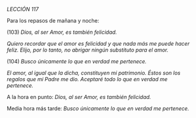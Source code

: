*LECCIÓN 117*

Para los repasos de mañana y noche:

(103) *Dios, al ser Amor, es también felicidad.*

_Quiero recordar que el amor es felicidad y que nada más me puede hacer feliz. Elijo, por lo tanto, no abrigar ningún substituto para el amor._


(104) *Busco únicamente lo que en verdad me pertenece.*

_El amor, al igual que la dicha, constituyen mi patrimonio. Éstos son los regalos que mi Padre me dio. Aceptaré todo lo que en verdad me pertenece._


A la hora en punto:
*Dios, al ser Amor, es también felicidad.*

Media hora más tarde:
*Busco únicamente lo que en verdad me pertenece.*